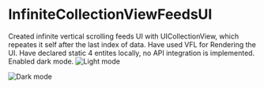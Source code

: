 # InfiniteCollectionViewFeedsUI
Created infinite vertical scrolling feeds UI with UICollectionView, which repeates it self after the last index of data.
Have used VFL for Rendering the UI. 
Have declared static 4 entites locally, no API integration is implemented.
Enabled dark mode.
![Light mode](https://github.com/khyatimirani/InfiniteCollectionViewFeedsUI/blob/master/lightmode.gif)

![Dark mode](https://github.com/khyatimirani/InfiniteCollectionViewFeedsUI/blob/master/darkmode.gif)

